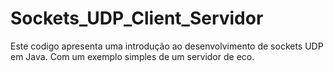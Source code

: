 # Sockets_UDP_Client_Servidor

Este codigo apresenta uma introdução ao desenvolvimento de sockets UDP em Java. Com um exemplo
simples de um servidor de eco.
